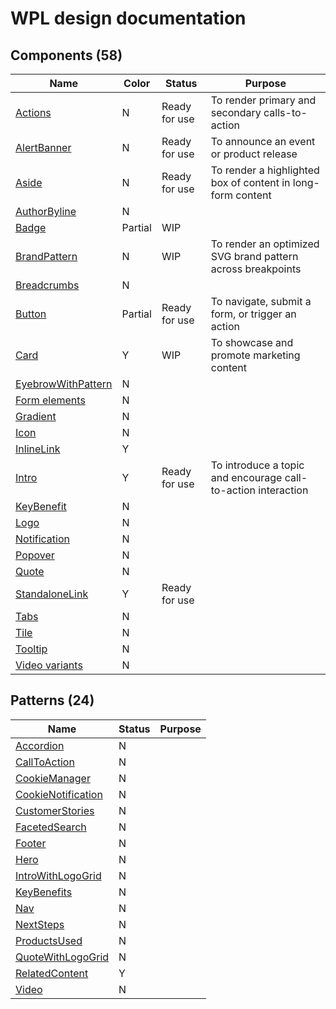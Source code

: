 # WPL design documentation

## Components (58)

| Name                                                   | Color   | Status        | Purpose                                                       |
| ------------------------------------------------------ | ------- | ------------- | ------------------------------------------------------------- |
| [Actions](/components/actions)                         | N       | Ready for use | To render primary and secondary calls-to-action               |
| [AlertBanner](/components/alert-banner)                | N       | Ready for use | To announce an event or product release                       |
| [Aside](/components/aside)                             | N       | Ready for use | To render a highlighted box of content in long-form content   |
| [AuthorByline](/components/author-byline)              | N       |               |                                                               |
| [Badge](/components/badge)                             | Partial | WIP           |                                                               |
| [BrandPattern](/components/brand-pattern)              | N       | WIP           | To render an optimized SVG brand pattern across breakpoints   |
| [Breadcrumbs](/components/breadcrumbs)                 | N       |               |                                                               |
| [Button](/components/button/)                          | Partial | Ready for use | To navigate, submit a form, or trigger an action              |
| [Card](/components/card/)                              | Y       | WIP           | To showcase and promote marketing content                     |
| [EyebrowWithPattern](/components/eyebrow-with-pattern) | N       |               |                                                               |
| [Form elements](/components/form-elements)             | N       |               |                                                               |
| [Gradient](/components/gradient)                       | N       |               |                                                               |
| [Icon](/components/icon)                               | N       |               |                                                               |
| [InlineLink](/components/inline-link)                  | Y       |               |                                                               |
| [Intro](/components/intro)                             | Y       | Ready for use | To introduce a topic and encourage call-to-action interaction |
| [KeyBenefit](/components/key-benefit)                  | N       |               |                                                               |
| [Logo](/components/logo)                               | N       |               |                                                               |
| [Notification](/components/notification)               | N       |               |                                                               |
| [Popover](/components/popover)                         | N       |               |                                                               |
| [Quote](/components/quote)                             | N       |               |                                                               |
| [StandaloneLink](/components/standalone-link)          | Y       | Ready for use |                                                               |
| [Tabs](/components/tabs)                               | N       |               |                                                               |
| [Tile](/components/tile)                               | N       |               |                                                               |
| [Tooltip](/components/tooltip)                         | N       |               |                                                               |
| [Video variants](/components/video)                    | N       |               |                                                               |

## Patterns (24)

| Name                                                | Status | Purpose |
| --------------------------------------------------- | ------ | ------- |
| [Accordion](/patterns/accordion)                    | N      |         |
| [CallToAction](/patterns/call-to-action)            | N      |         |
| [CookieManager](/patterns/cookie-manager)           | N      |         |
| [CookieNotification](/patterns/cookie-notification) | N      |         |
| [CustomerStories](/patterns/customer-stories)       | N      |         |
| [FacetedSearch](/patterns/faceted-search)           | N      |         |
| [Footer](/patterns/footer)                          | N      |         |
| [Hero](/patterns/hero/)                             | N      |         |
| [IntroWithLogoGrid](/patterns/intro-with-logo-grid) | N      |         |
| [KeyBenefits](/patterns/key-benefits)               | N      |         |
| [Nav](/patterns/nav)                                | N      |         |
| [NextSteps](/patterns/next-steps)                   | N      |         |
| [ProductsUsed](/patterns/products-used)             | N      |         |
| [QuoteWithLogoGrid](/patterns/quote-with-logo-grid) | N      |         |
| [RelatedContent](/patterns/related-content)         | Y      |         |
| [Video](/patterns/video)                            | N      |         |
